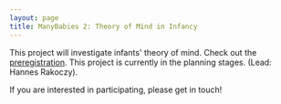 ```yaml
---
layout: page
title: ManyBabies 2: Theory of Mind in Infancy
---
```



This project will investigate infants' theory of mind. Check out the [preregistration](https://osf.io/jmuvd/). 
This project is currently in the planning stages. (Lead: Hannes Rakoczy). 

If you are interested in participating, please get in touch!